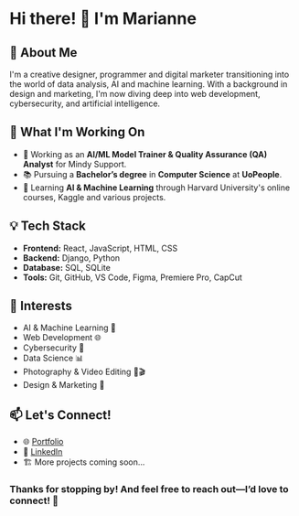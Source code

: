 # Hi there! 👋 I'm Marianne

## 🚀 About Me
I'm a creative designer, programmer and digital marketer transitioning into the world of data analysis, AI and machine learning. With a background in design and marketing, I'm now diving deep into web development, cybersecurity, and artificial intelligence.

## 🎯 What I'm Working On
- 💼 Working as an **AI/ML Model Trainer & Quality Assurance (QA) Analyst** for Mindy Support.
- 📚 Pursuing a **Bachelor’s degree** in **Computer Science** at **UoPeople**.
- 🤖 Learning **AI & Machine Learning** through Harvard University's online courses, Kaggle and various projects.

## 💡 Tech Stack
- **Frontend:** React, JavaScript, HTML, CSS
- **Backend:** Django, Python
- **Database:** SQL, SQLite
- **Tools:** Git, GitHub, VS Code, Figma, Premiere Pro, CapCut

## 📌 Interests
- AI & Machine Learning 🤖
- Web Development 🌐
- Cybersecurity 🔐
- Data Science 📊
- Photography & Video Editing 📸🎬
- Design & Marketing 🎨

## 📫 Let's Connect!
- 🌐 [Portfolio](https://www.mariannebm.com/) 
- 💼 [LinkedIn](https://www.linkedin.com/in/mariannebm)
- 🏗 More projects coming soon...

### Thanks for stopping by! And feel free to reach out—I’d love to connect! 🚀

